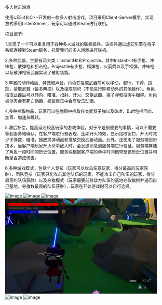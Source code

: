 多人射击游戏

使用UE5.4和C++开发的一款多人射击游戏。项目采用Client-Server模型，实现方式采用ListenServer，玩家可以通过Steam进行联机。

项目细节:

1.实现了一个可以重复用于各种多人游戏的联机插件。该插件通过虚幻引擎在线子系统连接到Steam服务，托管我们的多人游戏进行联机。

2.多种武器，主要有两大类：InstantHit和Projectile。其中InstantHit有手枪、冲锋枪、散弹枪和狙击枪。Projectile有步枪、榴弹枪、火箭筒以及手榴弹。冲锋枪以及散弹枪等武器实现了散射功能。

3.丰富的动作动画、特效和声音，角色在拾取武器前可以移动，潜行，下蹲，跳跃，拾取武器（最多两把）以及拾取旗帜（不能进行除移动外的其他操作）。角色拾取武器后可以转向、瞄准、扫射、开火、交换武器、换子弹和投掷手榴弹。角色被消灭会有死亡动画，被武器击中会有受击动画。

4.多种拾取物品，玩家可以在地图中拾取各类武器子弹以及Buff，Buff包括回血、加盾、加速和跳跃。

5.滞后补偿，提高延迟较高玩家的游戏体验。对于不是很重要的事情，可以不需要等到服务端确认，在客户端进行预表现，比如开火特效，显示拾取窗口，开火时减少子弹数，瞄准，播放换弹动画和播放交换武器动画。此外，还使用了服务端倒带技术，当客户端玩家开火命中敌人时，会发送消息到服务端进行验证，服务端存储了角色一段时间的历史位置，服务端根据客户端的命中时间倒带至该历史位置并判断是否造成伤害。

6.多种游戏模式，包括个人竞技（玩家可以攻击任意玩家，得分最高的玩家获胜）、团队竞技（玩家只能攻击其他队伍的玩家，不能攻击自己队伍的玩家，得分最高的队伍获胜）以及夺旗模式（玩家需要前往敌方队伍的基地夺取旗帜并送回自己基地，夺旗数最高的队伍获胜），玩家在开始游戏时可以自行选择。

![image](StartTheGame.png)
![image](FreeForAll.png)
![image](Teams.png)
![image](CaptureTheFlag_1.png)
![image](CaptureTheFlag_2.png)
![image](GameOver.png)
